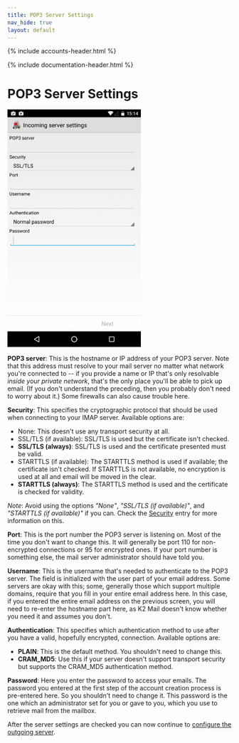 ```yaml
---
title: POP3 Server Settings
nav_hide: true
layout: default
---
```


{% include accounts-header.html %}

{% include documentation-header.html %}

# POP3 Server Settings

<img src="/assets/img/account_setup_step3_pop3_incoming_server.png" width="300" alt="WebDAV server settings" />

**POP3 server**: This is the hostname or IP address of your POP3 server. Note that this address must resolve to your mail server no matter what network you're connected to -- if you provide a name or IP that's only resolvable *inside your private network*, that's the only place you'll be able to pick up email. (If you don't understand the preceding, then you probably don't need to worry about it.) Some firewalls can also cause trouble here.

**Security**: This specifies the cryptographic protocol that should be used when connecting to your IMAP server. Available options are:

* None: This doesn't use any transport security at all.
* SSL/TLS (if available): SSL/TLS is used but the certificate isn't checked.
* **SSL/TLS (always)**: SSL/TLS is used and the certificate presented must be valid.
* STARTTLS (if available): The STARTTLS method is used if available; the certificate isn't checked. If STARTTLS is not available, no encryption is used at all and email will be moved in the clear.
* **STARTTLS (always)**: The STARTTLS method is used and the certificate is checked for validity.

*Note*: Avoid using the options *"None"*, *"SSL/TLS (if available)"*, and *"STARTTLS (if available)"* if you can. Check the [Security](/documentation/security.html) entry for more information on this.

**Port**: This is the port number the POP3 server is listening on. Most of the time you don't want to change this. It will generally be port 110 for non-encrypted connections or 95 for encrypted ones. If your port number is something else, the mail server administrator should have told you.

**Username**: This is the username that's needed to authenticate to the POP3 server. The field is initialized with the user part of your email address. Some servers are okay with this; some, generally those which support multiple domains, require that you fill in your entire email address here. In this case, if you entered the entire email address on the previous screen, you will need to re-enter the hostname part here, as K2 Mail doesn't know whether you need it and assumes you don't.

**Authentication**: This specifies which authentication method to use after you have a valid, hopefully encrypted, connection. Available options are:

* **PLAIN**: This is the default method. You shouldn't need to change this.
* **CRAM_MD5**: Use this if your server doesn't support transport security but supports the CRAM_MD5 authentication method.

**Password**: Here you enter the password to access your emails. The password you entered at the first step of the account creation process is pre-entered here. So you shouldn't need to change it. This password is the one which an administrator set for you or gave to you, which you use to retrieve mail from the mailbox.

After the server settings are checked you can now continue to
[configure the outgoing server](/documentation/accounts/add.html#outgoing-server).
